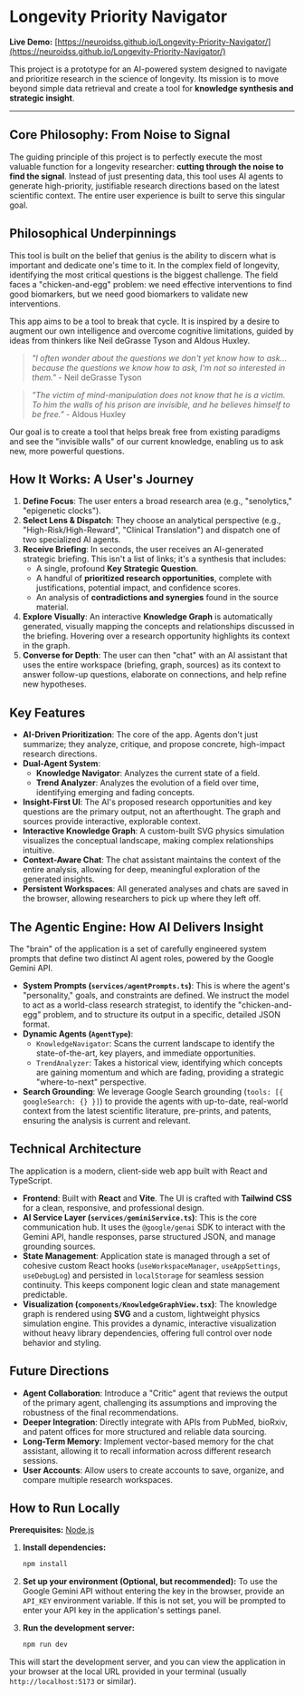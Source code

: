 # Longevity Priority Navigator

**Live Demo:** [https://neuroidss.github.io/Longevity-Priority-Navigator/](https://neuroidss.github.io/Longevity-Priority-Navigator/)

This project is a prototype for an AI-powered system designed to navigate and prioritize research in the science of longevity. Its mission is to move beyond simple data retrieval and create a tool for **knowledge synthesis and strategic insight**.

---

## Core Philosophy: From Noise to Signal

The guiding principle of this project is to perfectly execute the most valuable function for a longevity researcher: **cutting through the noise to find the signal**. Instead of just presenting data, this tool uses AI agents to generate high-priority, justifiable research directions based on the latest scientific context. The entire user experience is built to serve this singular goal.

## Philosophical Underpinnings

This tool is built on the belief that genius is the ability to discern what is important and dedicate one's time to it. In the complex field of longevity, identifying the most critical questions is the biggest challenge. The field faces a "chicken-and-egg" problem: we need effective interventions to find good biomarkers, but we need good biomarkers to validate new interventions.

This app aims to be a tool to break that cycle. It is inspired by a desire to augment our own intelligence and overcome cognitive limitations, guided by ideas from thinkers like Neil deGrasse Tyson and Aldous Huxley.

> *"I often wonder about the questions we don't yet know how to ask... because the questions we know how to ask, I'm not so interested in them."* - Neil deGrasse Tyson

> *"The victim of mind-manipulation does not know that he is a victim. To him the walls of his prison are invisible, and he believes himself to be free."* - Aldous Huxley

Our goal is to create a tool that helps break free from existing paradigms and see the "invisible walls" of our current knowledge, enabling us to ask new, more powerful questions.

## How It Works: A User's Journey

1.  **Define Focus**: The user enters a broad research area (e.g., "senolytics," "epigenetic clocks").
2.  **Select Lens & Dispatch**: They choose an analytical perspective (e.g., "High-Risk/High-Reward", "Clinical Translation") and dispatch one of two specialized AI agents.
3.  **Receive Briefing**: In seconds, the user receives an AI-generated strategic briefing. This isn't a list of links; it's a synthesis that includes:
    *   A single, profound **Key Strategic Question**.
    *   A handful of **prioritized research opportunities**, complete with justifications, potential impact, and confidence scores.
    *   An analysis of **contradictions and synergies** found in the source material.
4.  **Explore Visually**: An interactive **Knowledge Graph** is automatically generated, visually mapping the concepts and relationships discussed in the briefing. Hovering over a research opportunity highlights its context in the graph.
5.  **Converse for Depth**: The user can then "chat" with an AI assistant that uses the entire workspace (briefing, graph, sources) as its context to answer follow-up questions, elaborate on connections, and help refine new hypotheses.

## Key Features

*   **AI-Driven Prioritization**: The core of the app. Agents don't just summarize; they analyze, critique, and propose concrete, high-impact research directions.
*   **Dual-Agent System**:
    *   **Knowledge Navigator**: Analyzes the current state of a field.
    *   **Trend Analyzer**: Analyzes the evolution of a field over time, identifying emerging and fading concepts.
*   **Insight-First UI**: The AI's proposed research opportunities and key questions are the primary output, not an afterthought. The graph and sources provide interactive, explorable context.
*   **Interactive Knowledge Graph**: A custom-built SVG physics simulation visualizes the conceptual landscape, making complex relationships intuitive.
*   **Context-Aware Chat**: The chat assistant maintains the context of the entire analysis, allowing for deep, meaningful exploration of the generated insights.
*   **Persistent Workspaces**: All generated analyses and chats are saved in the browser, allowing researchers to pick up where they left off.

## The Agentic Engine: How AI Delivers Insight

The "brain" of the application is a set of carefully engineered system prompts that define two distinct AI agent roles, powered by the Google Gemini API.

*   **System Prompts (`services/agentPrompts.ts`)**: This is where the agent's "personality," goals, and constraints are defined. We instruct the model to act as a world-class research strategist, to identify the "chicken-and-egg" problem, and to structure its output in a specific, detailed JSON format.
*   **Dynamic Agents (`AgentType`)**:
    *   `KnowledgeNavigator`: Scans the current landscape to identify the state-of-the-art, key players, and immediate opportunities.
    *   `TrendAnalyzer`: Takes a historical view, identifying which concepts are gaining momentum and which are fading, providing a strategic "where-to-next" perspective.
*   **Search Grounding**: We leverage Google Search grounding (`tools: [{ googleSearch: {} }]`) to provide the agents with up-to-date, real-world context from the latest scientific literature, pre-prints, and patents, ensuring the analysis is current and relevant.

## Technical Architecture

The application is a modern, client-side web app built with React and TypeScript.

*   **Frontend**: Built with **React** and **Vite**. The UI is crafted with **Tailwind CSS** for a clean, responsive, and professional design.
*   **AI Service Layer (`services/geminiService.ts`)**: This is the core communication hub. It uses the `@google/genai` SDK to interact with the Gemini API, handle responses, parse structured JSON, and manage grounding sources.
*   **State Management**: Application state is managed through a set of cohesive custom React hooks (`useWorkspaceManager`, `useAppSettings`, `useDebugLog`) and persisted in `localStorage` for seamless session continuity. This keeps component logic clean and state management predictable.
*   **Visualization (`components/KnowledgeGraphView.tsx`)**: The knowledge graph is rendered using **SVG** and a custom, lightweight physics simulation engine. This provides a dynamic, interactive visualization without heavy library dependencies, offering full control over node behavior and styling.

## Future Directions

*   **Agent Collaboration**: Introduce a "Critic" agent that reviews the output of the primary agent, challenging its assumptions and improving the robustness of the final recommendations.
*   **Deeper Integration**: Directly integrate with APIs from PubMed, bioRxiv, and patent offices for more structured and reliable data sourcing.
*   **Long-Term Memory**: Implement vector-based memory for the chat assistant, allowing it to recall information across different research sessions.
*   **User Accounts**: Allow users to create accounts to save, organize, and compare multiple research workspaces.

## How to Run Locally

**Prerequisites:** [Node.js](https://nodejs.org/)

1.  **Install dependencies:**
    ```bash
    npm install
    ```
2.  **Set up your environment (Optional, but recommended):**
    To use the Google Gemini API without entering the key in the browser, provide an `API_KEY` environment variable. If this is not set, you will be prompted to enter your API key in the application's settings panel.

3.  **Run the development server:**
    ```bash
    npm run dev
    ```
This will start the development server, and you can view the application in your browser at the local URL provided in your terminal (usually `http://localhost:5173` or similar).